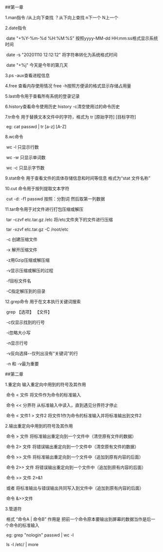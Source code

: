 ##第一章

1.man指令 /从上向下查找  ？从下向上查找  n下一个  N上一个

2.date指令 

​	date "+%Y-%m-%d %H:%M:%S" 按照yyyy-MM-dd HH:mm:ss格式显示系统时间

​	date -s "20201110 12:12:12" 将字符串转化为系统格式时间

​	date "+%j" 今天是今年的第几天

3.ps -aux查看进程信息

4.free  查看内存使用情况    free -h按照方便读的格式显示存储占用量

5.last命令用于查看所有系统的登录记录

6.history查看命令使用历史  history -c清空使用过的命令历史



7.tr命令 用于替换文本文件中的字符，格式为 tr [原始字符] [目标字符]

​	eg: cat passwd | tr [a-z] [A-Z]

8.wc命令 

​	wc -l 只显示行数

​	wc -w 只显示单词数

​	wc -c 只显示字节数

9.stat命令 用于查看文件的具体存储信息和时间等信息 格式为“stat 文件名称”

10.cut  命令用于按列提取文本字符 

​	cut -d: -f1 passwd    按照：分割词  然后取第一列数据

11.tar命令用于对文件进行打包压缩或解压

​	tar -czvf etc.tar.gz /etc  将/etc文件夹下的文件进行压缩

​	tar -xzvf etc.tar.gz -C /root/etc

​	-c 创建压缩文件

​	-x 解开压缩文件

​	-z用Gzip压缩或解压缩

​	-v显示压缩或解压的过程

​	-f目标文件名

​	-C指定解压到的目录

12.grep命令 用于在文本执行关键词搜索

​	grep 【选项】 【文件】

​	-c仅显示找到的行号

​	-i忽略大小写

​	-n显示行号

​	-v反向选择--仅列出没有“关键词”的行

​	-n 和 -v最为重要



##第二章

1.重定向 输入重定向中用到的符号及其作用

​	命令 < 文件    将文件作为命令的标准输入

​	命令 << 分界符     从标准输入中读入，直到遇见分界符才停止

​	命令 < 文件1 > 文件2    将文件1作为命令的标准输入并将标准输出到文件2

2.输出重定向中用到的符号及其作用

​	命令 > 文件    将标准输出重定向到一个文件中（清空原有文件的数据）

​	命令 2> 文件  将错误输出重定向到一个文件中（清空原有文件的数据）

​	命令 >> 文件  将标准输出重定向到一个文件中（追加到原有内容的后面）

​	命令 2>> 文件  将错误输出重定向到一个文件中（追加到原有内容的后面）

​	命令 >> 文件 2>&1

​	或者									将标准输出与错误输出共同写入到文件中（追加到原有内容的后面）

​	命令 &>>文件

3.管道符

​	格式 “命令A | 命令B” 作用是 把前一个命令原本要输出到屏幕的数据当作是后一个命令的标准输入

​	eg: grep "nologin" passwd | wc -l

​			ls -l /etc/ | more

